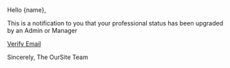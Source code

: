Hello {name},

This is a notification to you that your professional status has been upgraded by an Admin or Manager

[Verify Email]({verification_url})

Sincerely,
The OurSite Team
